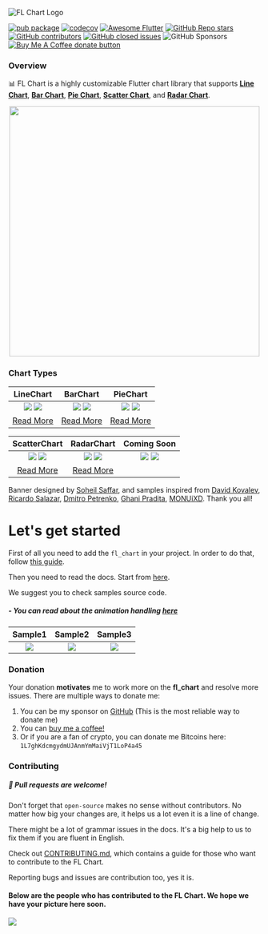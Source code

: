 ![FL Chart Logo](https://github.com/imaNNeo/fl_chart/raw/main/repo_files/images/landing_logo.png)

[![pub package](https://img.shields.io/pub/v/fl_chart.svg)](https://pub.dartlang.org/packages/fl_chart)
[![codecov](https://codecov.io/gh/imaNNeo/fl_chart/branch/main/graph/badge.svg?token=XBhsIZBbZG)](https://codecov.io/gh/imaNNeo/fl_chart)
<a href="https://github.com/Solido/awesome-flutter#charts"><img src="https://img.shields.io/badge/awesome-flutter-blue.svg?longCache=true" alt="Awesome Flutter"></a>
<a href="https://pub.dev/packages/fl_chart"><img alt="GitHub Repo stars" src="https://img.shields.io/github/stars/imaNNeo/fl_chart"></a>
<a href="https://github.com/imaNNeo/fl_chart/graphs/contributors"><img alt="GitHub contributors" src="https://img.shields.io/github/contributors/imaNNeo/fl_chart"></a>
<a href="https://githubc.com/imaNNeo/fl_chart/issues?q=is%3Aissue+is%3Aclosed"><img src="https://img.shields.io/github/issues-closed-raw/imaNNeo/fl_chart" alt="GitHub closed issues"></a>
![GitHub Sponsors](https://img.shields.io/github/sponsors/imaNNeo) 
<span class="badge-buymeacoffee">
<a href="https://www.buymeacoffee.com/fl_chart" title="Donate to this project using Buy Me A Coffee"><img src="https://img.shields.io/badge/buy%20me%20a%20coffee-donate-yellow.svg" alt="Buy Me A Coffee donate button" /></a>
</span>

### Overview
📊 FL Chart is a highly customizable Flutter chart library that supports **[Line Chart](https://app.flchart.dev/#/line)**, **[Bar Chart](https://app.flchart.dev/#/bar)**, **[Pie Chart](https://app.flchart.dev/#/pie)**, **[Scatter Chart](https://app.flchart.dev/#/scatter)**, and **[Radar Chart](https://app.flchart.dev/#/radar)**.

[<p align="center"><img src="https://github.com/imaNNeo/fl_chart/raw/main/repo_files/images/overview_thumbnail.png" width="500" ></p>](https://youtu.be/hVRU-kpKNjQ)

### Chart Types

|LineChart	|BarChart		|PieChart		|
|:------------:|:------------:|:-------------:|
|	[![](https://github.com/imaNNeo/fl_chart/raw/main/repo_files/images/line_chart/line_chart_sample_1.gif)](https://github.com/imaNNeo/fl_chart/blob/main/repo_files/documentations/line_chart.md#sample-1-source-code) [![](https://github.com/imaNNeo/fl_chart/raw/main/repo_files/images/line_chart/line_chart_sample_2.gif)](https://github.com/imaNNeo/fl_chart/blob/main/repo_files/documentations/line_chart.md#sample-2-source-code)  |	[![](https://github.com/imaNNeo/fl_chart/raw/main/repo_files/images/bar_chart/bar_chart_sample_1.gif)](https://github.com/imaNNeo/fl_chart/blob/main/repo_files/documentations/bar_chart.md#sample-1-source-code) [![](https://github.com/imaNNeo/fl_chart/raw/main/repo_files/images/bar_chart/bar_chart_sample_2.gif)](https://github.com/imaNNeo/fl_chart/blob/main/repo_files/documentations/bar_chart.md#sample-2-source-code)  | [![](https://github.com/imaNNeo/fl_chart/raw/main/repo_files/images/pie_chart/pie_chart_sample_1.gif)](https://github.com/imaNNeo/fl_chart/blob/main/repo_files/documentations/pie_chart.md#sample-1-source-code) [![](https://github.com/imaNNeo/fl_chart/raw/main/repo_files/images/pie_chart/pie_chart_sample_2.gif)](https://github.com/imaNNeo/fl_chart/blob/main/repo_files/documentations/pie_chart.md#sample-2-source-code) |
|[Read More](https://github.com/imaNNeo/fl_chart/blob/main/repo_files/documentations/line_chart.md)|[Read More](https://github.com/imaNNeo/fl_chart/blob/main/repo_files/documentations/bar_chart.md)|[Read More](https://github.com/imaNNeo/fl_chart/blob/main/repo_files/documentations/pie_chart.md)|

|ScatterChart	|RadarChart| Coming Soon|
|:------------:|:------------:|:-------------:|
|	[![](https://github.com/imaNNeo/fl_chart/raw/main/repo_files/images/scatter_chart/scatter_chart_sample_1.gif)](https://github.com/imaNNeo/fl_chart/blob/main/repo_files/documentations/scatter_chart.md#sample-1-source-code) [![](https://github.com/imaNNeo/fl_chart/raw/main/repo_files/images/scatter_chart/scatter_chart_sample_2.gif)](https://github.com/imaNNeo/fl_chart/blob/main/repo_files/documentations/scatter_chart.md#sample-2-source-code)  |	![](https://github.com/imaNNeo/fl_chart/raw/main/repo_files/images/radar_chart/radar_chart_sample_1.jpg)  ![](https://github.com/imaNNeo/fl_chart/raw/main/repo_files/images/blank.jpg)|![](https://github.com/imaNNeo/fl_chart/raw/main/repo_files/images/blank.jpg) ![](https://github.com/imaNNeo/fl_chart/raw/main/repo_files/images/blank.jpg)|
|[Read More](https://github.com/imaNNeo/fl_chart/blob/main/repo_files/documentations/scatter_chart.md)|[Read More](https://github.com/imaNNeo/fl_chart/blob/main/repo_files/documentations/radar_chart.md)||

Banner designed by [Soheil Saffar](https://www.linkedin.com/in/soheilsaffar), and
samples inspired from
[David Kovalev](https://dribbble.com/shots/5560237-Live-Graphs-XD),
[Ricardo Salazar](https://dribbble.com/shots/1956890-Data-Stats),
[Dmitro Petrenko](https://dribbble.com/shots/5425378-Mobile-Application-Dashboard-for-Stock-Platform),
[Ghani Pradita](https://dribbble.com/shots/6379476-Calories-Management-App),
[MONUiXD](https://www.uplabs.com/posts/chart-pie-chart-bar-chart).
Thank you all!



# Let's get started

First of all you need to add the `fl_chart` in your project. In order to do that, follow [this guide](https://pub.dev/packages/fl_chart/install).

Then you need to read the docs. Start from [here](https://github.com/imaNNeo/fl_chart/blob/main/repo_files/documentations/index.md).

We suggest you to check samples source code.

##### - You can read about the animation handling [here](https://github.com/imaNNeo/fl_chart/blob/main/repo_files/documentations/handle_animations.md)
|Sample1	|Sample2		|Sample3		|
|:------------:|:------------:|:-------------:|
|	[![](https://github.com/imaNNeo/fl_chart/raw/main/repo_files/images/line_chart/line_chart_sample_1_anim.gif)](https://github.com/imaNNeo/fl_chart/blob/main/repo_files/documentations/line_chart.md#sample-1-source-code)   |	[![](https://github.com/imaNNeo/fl_chart/raw/main/repo_files/images/line_chart/line_chart_sample_2_anim.gif)](https://github.com/imaNNeo/fl_chart/blob/main/repo_files/documentations/line_chart.md#sample-2-source-code) | [![](https://github.com/imaNNeo/fl_chart/raw/main/repo_files/images/bar_chart/bar_chart_sample_1_anim.gif)](https://github.com/imaNNeo/fl_chart/blob/main/repo_files/documentations/bar_chart.md#sample-1-source-code) |


### Donation
Your donation **motivates** me to work more on the **fl_chart** and resolve more issues.
There are multiple ways to donate me:

1. You can be my sponsor on [GitHub](https://github.com/sponsors/imaNNeo) (This is the most reliable way to donate me)
2. You can <a href="https://www.buymeacoffee.com/fl_chart">buy me a coffee!</a>
3. Or if you are a fan of crypto, you can donate me Bitcoins here: `1L7ghKdcmgydmUJAnmYmMaiVjT1LoP4a45`

### Contributing
##### :beer: Pull requests are welcome!
Don't forget that `open-source` makes no sense without contributors. No matter how big your changes are, it helps us a lot even it is a line of change.

There might be a lot of grammar issues in the docs. It's a big help to us to fix them if you are fluent in English.

Check out [CONTRIBUTING.md](https://github.com/imaNNeo/fl_chart/blob/main/CONTRIBUTING.md), which contains a guide for those who want to contribute to the FL Chart.

Reporting bugs and issues are contribution too, yes it is.

#### Below are the people who has contributed to the FL Chart. We hope we have your picture here soon.
[![](https://opencollective.com/fl_chart/contributors.svg?width=890&button=false)](https://github.com/imaNNeo/fl_chart/graphs/contributors)
